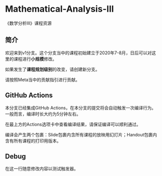 # Mathematical-Analysis-III
《数学分析III》课程资源

## 简介

欢迎来到v1分支。这个分支当中的课程初始建立于2020年7-8月，日后可以对这里的课程进行**小规模**修改。

如果发生了**课程规划级别**的改变，请创建新分支。

请按照Meta当中的贡献指引进行贡献。

## GitHub Actions

本分支已经集成GitHub Actions，在本分支的提交将会自动触发一次编译行为。一般而言，编译时长大约为5分钟左右。

在最上方的Actions选项卡中查看编译结果，请保证编译可以顺利通过。

编译会产生两个包裹：Slide包裹内含所有课程的放映用幻灯片；Handout包裹内含有所有课程的打印用版本。

## Debug

在这一行随意修改内容以测试触发器。
